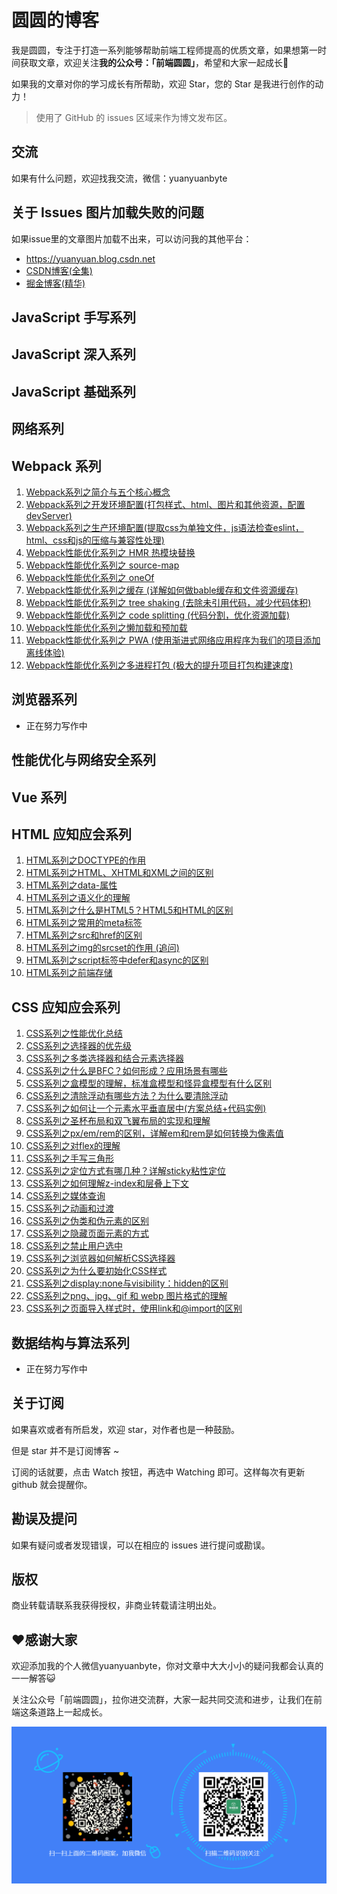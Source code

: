 # 圆圆的博客

我是圆圆，专注于打造一系列能够帮助前端工程师提高的优质文章，如果想第一时间获取文章，欢迎关注**我的公众号：「前端圆圆」**，希望和大家一起成长🚀

如果我的文章对你的学习成长有所帮助，欢迎 Star，您的 Star 是我进行创作的动力！

> 使用了 GitHub 的 issues 区域来作为博文发布区。

## 交流
如果有什么问题，欢迎找我交流，微信：yuanyuanbyte

## 关于 Issues 图片加载失败的问题
如果issue里的文章图片加载不出来，可以访问我的其他平台：
- https://yuanyuan.blog.csdn.net
- [CSDN博客(全集)](https://yuanyuan.blog.csdn.net/) 
- [掘金博客(精华)](https://juejin.cn/user/1468603266772264/posts)


## JavaScript 手写系列

## JavaScript 深入系列

## JavaScript 基础系列

## 网络系列

## Webpack 系列
1. [Webpack系列之简介与五个核心概念](https://github.com/yuanyuanbyte/Blog/issues/34)
2. [Webpack系列之开发环境配置(打包样式、html、图片和其他资源，配置devServer)](https://github.com/yuanyuanbyte/Blog/issues/35)
3. [Webpack系列之生产环境配置(提取css为单独文件，js语法检查eslint，html、css和js的压缩与兼容性处理)](https://github.com/yuanyuanbyte/Blog/issues/36)
4. [Webpack性能优化系列之 HMR 热模块替换](https://github.com/yuanyuanbyte/Blog/issues/37)
5. [Webpack性能优化系列之 source-map](https://github.com/yuanyuanbyte/Blog/issues/38)
6. [Webpack性能优化系列之 oneOf](https://github.com/yuanyuanbyte/Blog/issues/39)
7. [Webpack性能优化系列之缓存 (详解如何做bable缓存和文件资源缓存)](https://github.com/yuanyuanbyte/Blog/issues/40)
8. [Webpack性能优化系列之 tree shaking (去除未引用代码，减少代码体积)](https://github.com/yuanyuanbyte/Blog/issues/41)
9. [Webpack性能优化系列之 code splitting (代码分割，优化资源加载)](https://github.com/yuanyuanbyte/Blog/issues/42)
10. [Webpack性能优化系列之懒加载和预加载](https://github.com/yuanyuanbyte/Blog/issues/43)
11. [Webpack性能优化系列之 PWA (使用渐进式网络应用程序为我们的项目添加离线体验)](https://github.com/yuanyuanbyte/Blog/issues/44)
12. [Webpack性能优化系列之多进程打包 (极大的提升项目打包构建速度)](https://github.com/yuanyuanbyte/Blog/issues/45)


## 浏览器系列
- 正在努力写作中

## 性能优化与网络安全系列

## Vue 系列

## HTML 应知应会系列
1. [HTML系列之DOCTYPE的作用](https://github.com/yuanyuanbyte/Blog/issues/1)
2. [HTML系列之HTML、XHTML和XML之间的区别](https://github.com/yuanyuanbyte/Blog/issues/2)
3. [HTML系列之data-属性](https://github.com/yuanyuanbyte/Blog/issues/3)
4. [HTML系列之语义化的理解](https://github.com/yuanyuanbyte/Blog/issues/4)
5. [HTML系列之什么是HTML5？HTML5和HTML的区别](https://github.com/yuanyuanbyte/Blog/issues/5)
6. [HTML系列之常用的meta标签](https://github.com/yuanyuanbyte/Blog/issues/6)
7. [HTML系列之src和href的区别](https://github.com/yuanyuanbyte/Blog/issues/7)
8. [HTML系列之img的srcset的作用 (追问)](https://github.com/yuanyuanbyte/Blog/issues/8)
9. [HTML系列之script标签中defer和async的区别](https://github.com/yuanyuanbyte/Blog/issues/9)
10. [HTML系列之前端存储](https://github.com/yuanyuanbyte/Blog/issues/10)

## CSS 应知应会系列
1. [CSS系列之性能优化总结](https://github.com/yuanyuanbyte/Blog/issues/33)
2. [CSS系列之选择器的优先级](https://github.com/yuanyuanbyte/Blog/issues/11)
3. [CSS系列之多类选择器和结合元素选择器](https://github.com/yuanyuanbyte/Blog/issues/12)
4. [CSS系列之什么是BFC？如何形成？应用场景有哪些](https://github.com/yuanyuanbyte/Blog/issues/22)
5. [CSS系列之盒模型的理解，标准盒模型和怪异盒模型有什么区别](https://github.com/yuanyuanbyte/Blog/issues/21)
6. [CSS系列之清除浮动有哪些方法？为什么要清除浮动](https://github.com/yuanyuanbyte/Blog/issues/19)
7. [CSS系列之如何让一个元素水平垂直居中(方案总结+代码实例)](https://github.com/yuanyuanbyte/Blog/issues/16)
8. [CSS系列之圣杯布局和双飞翼布局的实现和理解](https://github.com/yuanyuanbyte/Blog/issues/28)
9. [CSS系列之px/em/rem的区别，详解em和rem是如何转换为像素值](https://github.com/yuanyuanbyte/Blog/issues/15)
10. [CSS系列之对flex的理解](https://github.com/yuanyuanbyte/Blog/issues/24)
11. [CSS系列之手写三角形](https://github.com/yuanyuanbyte/Blog/issues/25)
12. [CSS系列之定位方式有哪几种？详解sticky粘性定位](https://github.com/yuanyuanbyte/Blog/issues/17)
13. [CSS系列之如何理解z-index和层叠上下文](https://github.com/yuanyuanbyte/Blog/issues/18)
14. [CSS系列之媒体查询](https://github.com/yuanyuanbyte/Blog/issues/20)
15. [CSS系列之动画和过渡](https://github.com/yuanyuanbyte/Blog/issues/27)
16. [CSS系列之伪类和伪元素的区别](https://github.com/yuanyuanbyte/Blog/issues/23)
17. [CSS系列之隐藏页面元素的方式](https://github.com/yuanyuanbyte/Blog/issues/14)
18. [CSS系列之禁止用户选中](https://github.com/yuanyuanbyte/Blog/issues/26)
19. [CSS系列之浏览器如何解析CSS选择器](https://github.com/yuanyuanbyte/Blog/issues/29)
20. [CSS系列之为什么要初始化CSS样式](https://github.com/yuanyuanbyte/Blog/issues/30)
21. [CSS系列之display:none与visibility：hidden的区别](https://github.com/yuanyuanbyte/Blog/issues/31)
22. [CSS系列之png、jpg、gif 和 webp 图片格式的理解](https://github.com/yuanyuanbyte/Blog/issues/32)
23. [CSS系列之页面导入样式时，使用link和@import的区别](https://github.com/yuanyuanbyte/Blog/issues/13)

## 数据结构与算法系列
- 正在努力写作中

## 关于订阅
如果喜欢或者有所启发，欢迎 star，对作者也是一种鼓励。

但是 star 并不是订阅博客 ~

订阅的话就要，点击 Watch 按钮，再选中 Watching 即可。这样每次有更新 github 就会提醒你。

## 勘误及提问
如果有疑问或者发现错误，可以在相应的 issues 进行提问或勘误。

## 版权
商业转载请联系我获得授权，非商业转载请注明出处。

## ❤️感谢大家
欢迎添加我的个人微信yuanyuanbyte，你对文章中大大小小的疑问我都会认真的一一解答😺

关注公众号「前端圆圆」，拉你进交流群，大家一起共同交流和进步，让我们在前端这条道路上一起成长。

![alt text](/images/weixin.png)
